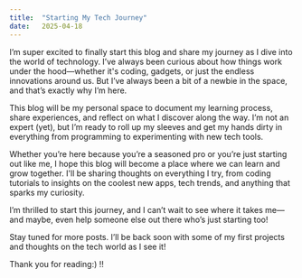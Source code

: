 ```yaml
---
title:  "Starting My Tech Journey"
date:   2025-04-18
---
```


I’m super excited to finally start this blog and share my journey as I dive into the world of technology. I’ve always been curious about how things work under the hood—whether it's coding, gadgets, or just the endless innovations around us. But I’ve always been a bit of a newbie in the space, and that’s exactly why I’m here.

This blog will be my personal space to document my learning process, share experiences, and reflect on what I discover along the way. I’m not an expert (yet), but I’m ready to roll up my sleeves and get my hands dirty in everything from programming to experimenting with new tech tools.

Whether you’re here because you’re a seasoned pro or you’re just starting out like me, I hope this blog will become a place where we can learn and grow together. I'll be sharing thoughts on everything I try, from coding tutorials to insights on the coolest new apps, tech trends, and anything that sparks my curiosity.

I’m thrilled to start this journey, and I can’t wait to see where it takes me—and maybe, even help someone else out there who’s just starting too!

Stay tuned for more posts. I’ll be back soon with some of my first projects and thoughts on the tech world as I see it!

Thank you for reading:) !!

